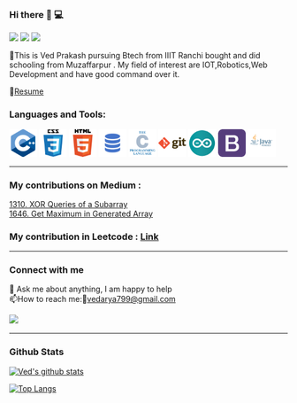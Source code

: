 ### Hi there  :wave: 💻

<p><a href="https://www.linkedin.com/in/ved-prakash-135712156/"><img src="https://img.shields.io/badge/linkedin-%230077B5.svg?&style=for-the-badge&logo=linkedin&logoColor=white" height=25></a> <a href="https://leetcode.com/Newbie_Leetcoder/"><img src="https://img.shields.io/badge/leetcode-%230077B5.svg?&style=for-the-badge&logo=Leetcode&logoColor=white" height=25></a>  <a href="https://medium.com/@vedarya799"><img src="https://img.shields.io/badge/medium-%2312100E.svg?&style=for-the-badge&logo=medium&logoColor=white" height=25></a> </p>

:boy:This is Ved Prakash pursuing Btech from IIIT Ranchi bought and did schooling from Muzaffarpur . My field of interest are IOT,Robotics,Web Development and have good command over it. 

📝[Resume](https://drive.google.com/file/d/12pHvdR1ynKNfy-6Nd1P29g99zZ2GhxhH/view?usp=drivesdk)<br>

### Languages and Tools:

<p>
  <img src="https://raw.githubusercontent.com/github/explore/80688e429a7d4ef2fca1e82350fe8e3517d3494d/topics/cpp/cpp.png" height=50>
  <img src="https://raw.githubusercontent.com/github/explore/80688e429a7d4ef2fca1e82350fe8e3517d3494d/topics/css/css.png" height=50>
  <img src="https://raw.githubusercontent.com/github/explore/80688e429a7d4ef2fca1e82350fe8e3517d3494d/topics/html/html.png" height=50>
  <img src="https://raw.githubusercontent.com/github/explore/80688e429a7d4ef2fca1e82350fe8e3517d3494d/topics/sql/sql.png" height=50> 
  <img src="https://raw.githubusercontent.com/github/explore/80688e429a7d4ef2fca1e82350fe8e3517d3494d/topics/c/c.png" height=50> 
  <img src="https://raw.githubusercontent.com/github/explore/80688e429a7d4ef2fca1e82350fe8e3517d3494d/topics/git/git.png" height=50> 
  <img src="https://raw.githubusercontent.com/github/explore/80688e429a7d4ef2fca1e82350fe8e3517d3494d/topics/arduino/arduino.png" height=50> 
  <img src="https://raw.githubusercontent.com/github/explore/80688e429a7d4ef2fca1e82350fe8e3517d3494d/topics/bootstrap/bootstrap.png" height=50> 
  <img src="https://raw.githubusercontent.com/github/explore/80688e429a7d4ef2fca1e82350fe8e3517d3494d/topics/java/java.png" height=50>
</p>

---
### My contributions on Medium :
[1310. XOR Queries of a Subarray](https://vedarya799.medium.com/1310-xor-queries-of-a-subarray-c2996526a641)
<br>
[1646. Get Maximum in Generated Array](https://vedarya799.medium.com/1646-get-maximum-in-generated-array-c02ad70c4bc7)
### My contribution in Leetcode : [Link](https://www.google.com/search?q=leetcode+vedarya799&oq=a&aqs=chrome..69i57j69i65l3j5l3j69i60.779j0j4&sourceid=chrome&ie=UTF-8)

---

### Connect with me
💬 Ask me about anything, I am happy to help<br>
:mailbox:How to reach me::email:vedarya799@gmail.com
<p>                <a href="https://www.instagram.com/ROBO_TECH_IC/"><img src="https://cdn.jsdelivr.net/npm/simple-icons@v3/icons/instagram.svg" height=25></a></p>

---

### Github Stats
[![Ved's github stats](https://github-readme-stats.vercel.app/api?username=vedarya1)](https://github.com/vedarya1/github-readme-stats)

[![Top Langs](https://github-readme-stats.vercel.app/api/top-langs/?username=vedarya1)](https://github.com/vedarya1/github-readme-stats)

